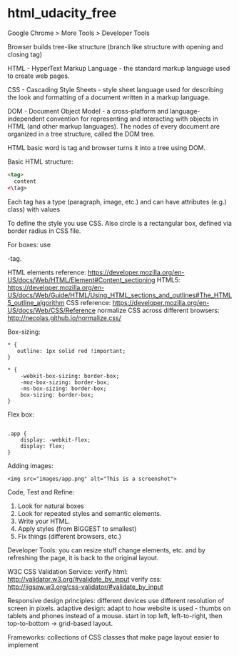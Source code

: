# html_udacity_free

Google Chrome > More Tools > Developer Tools

Browser builds tree-like structure (branch like structure with opening and closing tag)

HTML - HyperText Markup Language - the standard markup language used to create web pages.

CSS - Cascading Style Sheets - style sheet language used for describing the look and formatting of a document written in a markup language.

DOM - Document Object Model - a cross-platform and language-independent convention for representing and interacting with objects in HTML (and other markup languages). The nodes of every document are organized in a tree structure, called the DOM tree.

HTML basic word is tag and browser turns it into a tree using DOM.

Basic HTML structure:
```html
<tag>
  content
<\tag>
```
Each tag has a type (paragraph, image, etc.) and can have attributes (e.g.) class) with values

To define the style you use CSS.
Also circle is a rectangular box, defined via border radius in CSS file.

For boxes: use <div>-tag.

HTML elements reference: https://developer.mozilla.org/en-US/docs/Web/HTML/Element#Content_sectioning
HTML5: https://developer.mozilla.org/en-US/docs/Web/Guide/HTML/Using_HTML_sections_and_outlines#The_HTML5_outline_algorithm
CSS reference: https://developer.mozilla.org/en-US/docs/Web/CSS/Reference
normalize CSS across different browsers: http://necolas.github.io/normalize.css/

Box-sizing:
```
* {
   outline: 1px solid red !important;
}

* {
    -webkit-box-sizing: border-box;
    -moz-box-sizing: border-box;
    -ms-box-sizing: border-box;
    box-sizing: border-box;
} 
```

Flex box:
```

.app {
    display: -webkit-flex;
    display: flex;
}
```

Adding images:
```
<img src="images/app.png" alt="This is a screenshot">
```

Code, Test and Refine:
1. Look for natural boxes
2. Look for repeated styles and semantic elements.
3. Write your HTML.
4. Apply styles (from BIGGEST to smallest)
5. Fix things (different browsers, etc.)

Developer Tools: you can resize stuff change elements, etc. and by refreshing the page, it is back to the original layout.

W3C CSS Validation Service:
verify html: http://validator.w3.org/#validate_by_input
verify css: http://jigsaw.w3.org/css-validator/#validate_by_input

Responsive design principles: different devices use different resolution of screen in pixels.
adaptive design: adapt to how website is used - thumbs on tablets and phones instead of a mouse.
start in top left, left-to-right, then top-to-bottom -> grid-based layout.

Frameworks: collections of CSS classes that make page layout easier to implement

